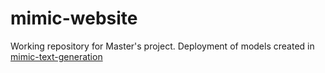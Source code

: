 # mimic-website

Working repository for Master's project. Deployment of models created in [mimic-text-generation](https://github.com/amin-nejad/mimic-text-generation)

